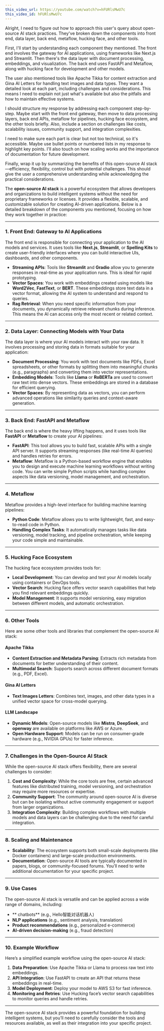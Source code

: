 ```yaml
---
this_video_url: https://youtube.com/watch?v=hFURlsMwU7c
this_video_id: hFURlsMwU7c
---
```

<think>
Alright, I need to figure out how to approach this user's query about open-source AI stack practices. They've broken down the components into front end, data layer, back end, metaflow, hucking face, and other tools.

First, I'll start by understanding each component they mentioned. The front end involves the gateway for AI applications, using frameworks like Next.js and Streamlit. Then there's the data layer with document processing, embeddings, and visualization. The back end uses FastAPI and Metaflow, along with hucking face for development and other models.

The user also mentioned tools like Apache Tikka for content extraction and Gina AI Letters for handling text images and data types. They want a detailed look at each part, including challenges and considerations. This means I need to explain not just what's available but also the pitfalls and how to maintain effective systems.

I should structure my response by addressing each component step-by-step. Maybe start with the front end gateway, then move to data processing layers, back end APIs, metaflow for pipelines, hucking face ecosystem, and the other tools briefly. Also, include a section on challenges like costs, scalability issues, community support, and integration complexities.

I need to make sure each part is clear but not too technical, so it's accessible. Maybe use bullet points or numbered lists in my response to highlight key points. I'll also touch on how scaling works and the importance of documentation for future development.

Finally, wrap it up by summarizing the benefits of this open-source AI stack—efficiency, flexibility, control but with potential challenges. This should give the user a comprehensive understanding while acknowledging the practical considerations.
</think>

The **open-source AI stack** is a powerful ecosystem that allows developers and organizations to build intelligent systems without the need for proprietary frameworks or licenses. It provides a flexible, scalable, and customizable solution for creating AI-driven applications. Below is a detailed breakdown of the components you mentioned, focusing on how they work together in practice:

---

### 1. **Front End: Gateway to AI Applications**
The front end is responsible for connecting your application to the AI models and services. It uses tools like **Next.js**, **Streamlit**, or **Spelling Kits** to create user-friendly interfaces where you can build interactive UIs, dashboards, and other components.

- **Streaming APIs**: Tools like **Streamlit** and **Gradio** allow you to generate responses in real-time as your application runs. This is ideal for rapid prototyping.
- **Vector Spaces**: You work with embeddings created using models like **Word2Vec**, **FastText**, or **BERT**. These embeddings store text data in a vector format, allowing the AI system to understand and respond to queries.
- **Rag Retrieval**: When you need specific information from your documents, you dynamically retrieve relevant chunks during inference. This means the AI can access only the most recent or related context.

---

### 2. **Data Layer: Connecting Models with Your Data**
The data layer is where your AI models interact with your raw data. It involves processing and storing data in formats suitable for your application:

- **Document Processing**: You work with text documents like PDFs, Excel spreadsheets, or other formats by splitting them into meaningful chunks (e.g., paragraphs) and converting them into vector representations.
- **Embedding Models**: Tools like **Llama** or **RoBERTa** are used to convert raw text into dense vectors. These embeddings are stored in a database for efficient querying.
- **Vector Spaces**: By representing data as vectors, you can perform advanced operations like similarity queries and context-aware generation.

---

### 3. **Back End: FastAPI and Metaflow**
The back end is where the heavy lifting happens, and it uses tools like **FastAPI** or **Metaflow** to create your AI pipelines:

- **FastAPI**: This tool allows you to build fast, scalable APIs with a single API server. It supports streaming responses (like real-time AI queries) and handles retries for errors.
- **Metaflow**: Metaflow is a Python-based workflow engine that enables you to design and execute machine learning workflows without writing code. You can write simple Python scripts while handling complex aspects like data versioning, model management, and orchestration.

---

### 4. **Metaflow**
Metaflow provides a high-level interface for building machine learning pipelines:

- **Python Code**: Metaflow allows you to write lightweight, fast, and easy-to-read code in Python.
- **Handling Complex Tasks**: It automatically manages tasks like data versioning, model tracking, and pipeline orchestration, while keeping your code simple and maintainable.

---

### 5. **Hucking Face Ecosystem**
The hucking face ecosystem provides tools for:

- **Local Development**: You can develop and test your AI models locally using containers or DevOps tools.
- **Vector Search**: Hucking face offers vector search capabilities that help you find relevant embeddings quickly.
- **Model Management**: It supports model versioning, easy migration between different models, and automatic orchestration.

---

### 6. **Other Tools**
Here are some other tools and libraries that complement the open-source AI stack:

#### **Apache Tikka**
- **Content Extraction and Metadata Parsing**: Extracts rich metadata from documents for better understanding of their content.
- **Multimodal Search**: Supports search across different document formats (e.g., PDF, Excel).

#### **Gina AI Letters**
- **Text Images Letters**: Combines text, images, and other data types in a unified vector space for cross-model querying.

#### **LLM Landscape**
- **Dynamic Models**: Open-source models like **Mistra**, **DeepSeek**, and **openway** are available on platforms like AWS or Azure.
- **Open Hardware Support**: Models can be run on consumer-grade hardware (e.g., NVIDIA GPUs) for faster inference.

---

### 7. **Challenges in the Open-Source AI Stack**
While the open-source AI stack offers flexibility, there are several challenges to consider:

1. **Cost and Complexity**: While the core tools are free, certain advanced features like distributed training, model versioning, and orchestration may require more resources or expertise.
2. **Community Support**: The community around open-source AI is diverse but can be isolating without active community engagement or support from larger organizations.
3. **Integration Complexity**: Building complex workflows with multiple models and data layers can be challenging due to the need for careful integration.

---

### 8. **Scaling and Maintenance**
- **Scalability**: The ecosystem supports both small-scale deployments (like Docker containers) and large-scale production environments.
- **Documentation**: Open-source AI tools are typically documented in papers, blogs, or community-focused forums. You’ll need to write additional documentation for your specific project.

---

### 9. **Use Cases**
The open-source AI stack is versatile and can be applied across a wide range of domains, including:

- ** chatbots** (e.g., Hello智能对话机器人)
- **NLP applications** (e.g., sentiment analysis, translation)
- **Product recommendations** (e.g., personalized e-commerce)
- **AI-driven decision-making** (e.g., fraud detection)

---

### 10. **Example Workflow**
Here’s a simplified example workflow using the open-source AI stack:

1. **Data Preparation**: Use Apache Tikka or Llama to process raw text into embeddings.
2. **API Integration**: Use FastAPI to create an API that returns these embeddings in real-time.
3. **Model Deployment**: Deploy your model to AWS S3 for fast inference.
4. **Monitoring and Retries**: Use Hucking face’s vector search capabilities to monitor queries and handle retries.

---

The open-source AI stack provides a powerful foundation for building intelligent systems, but you’ll need to carefully consider the tools and resources available, as well as their integration into your specific project.
